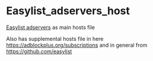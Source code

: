 # Easylist_adservers_host
[Easylist adservers](https://github.com/easylist/easylist/blob/master/easylist/easylist_adservers.txt) as main hosts file

Also has supplemental hosts file in here https://adblockplus.org/subscriptions and in general from https://github.com/easylist
